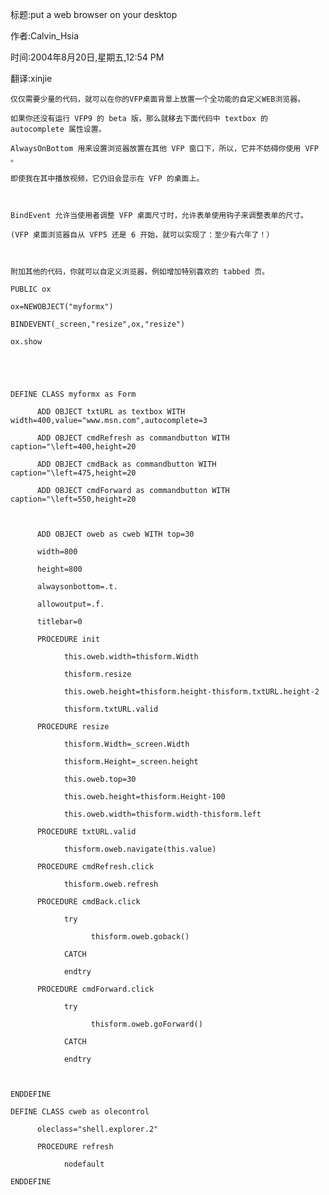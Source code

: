 标题:put a web browser on your desktop

作者:Calvin_Hsia

时间:2004年8月20日,星期五,12:54 PM

翻译:xinjie

 

    仅仅需要少量的代码，就可以在你的VFP桌面背景上放置一个全功能的自定义WEB浏览器。 

    如果你还没有运行 VFP9 的 beta 版，那么就移去下面代码中 textbox 的 autocomplete 属性设置。 

    AlwaysOnBottom 用来设置浏览器放置在其他 VFP 窗口下，所以，它并不妨碍你使用 VFP 。 

    即使我在其中播放视频，它仍旧会显示在 VFP 的桌面上。

 

    BindEvent 允许当使用者调整 VFP 桌面尺寸时，允许表单使用钩子来调整表单的尺寸。 

    (VFP 桌面浏览器自从 VFP5 还是 6 开始，就可以实现了：至少有六年了！）

 

    附加其他的代码，你就可以自定义浏览器，例如增加特别喜欢的 tabbed 页。 

  
```foxpro
PUBLIC ox

ox=NEWOBJECT("myformx")

BINDEVENT(_screen,"resize",ox,"resize")

ox.show

 

 

DEFINE CLASS myformx as Form

      ADD OBJECT txtURL as textbox WITH width=400,value="www.msn.com",autocomplete=3

      ADD OBJECT cmdRefresh as commandbutton WITH caption="\left=400,height=20

      ADD OBJECT cmdBack as commandbutton WITH caption="\left=475,height=20

      ADD OBJECT cmdForward as commandbutton WITH caption="\left=550,height=20

     

      ADD OBJECT oweb as cweb WITH top=30

      width=800

      height=800

      alwaysonbottom=.t.

      allowoutput=.f.

      titlebar=0

      PROCEDURE init

            this.oweb.width=thisform.Width

            thisform.resize

            this.oweb.height=thisform.height-thisform.txtURL.height-2

            thisform.txtURL.valid

      PROCEDURE resize

            thisform.Width=_screen.Width

            thisform.Height=_screen.height

            this.oweb.top=30

            this.oweb.height=thisform.Height-100

            this.oweb.width=thisform.width-thisform.left

      PROCEDURE txtURL.valid

            thisform.oweb.navigate(this.value)

      PROCEDURE cmdRefresh.click

            thisform.oweb.refresh

      PROCEDURE cmdBack.click

            try

                  thisform.oweb.goback()

            CATCH

            endtry

      PROCEDURE cmdForward.click

            try

                  thisform.oweb.goForward()

            CATCH

            endtry

     

ENDDEFINE

DEFINE CLASS cweb as olecontrol

      oleclass="shell.explorer.2"

      PROCEDURE refresh

            nodefault

ENDDEFINE 
```

